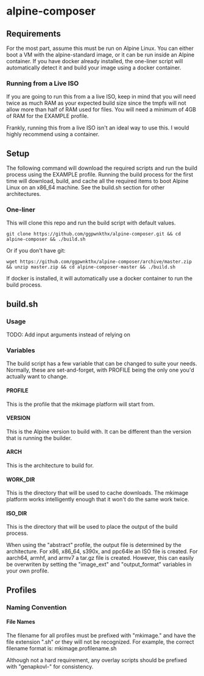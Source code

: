 # alpine-composer
## Requirements
For the most part, assume this must be run on Alpine Linux. You can either boot a VM with the alpine-standard image, or it can be run inside an Alpine container. If you have docker already installed, the one-liner script will automatically detect it and build your image using a docker container.
### Running from a Live ISO
If you are going to run this from a a live ISO, keep in mind that you will need twice as much RAM as your expected build size since the tmpfs will not allow more than half of RAM used for files. You will need a minimum of 4GB of RAM for the EXAMPLE profile.

Frankly, running this from a live ISO isn't an ideal way to use this. I would highly recommend using a container.
## Setup
The following command will download the required scripts and run the build process using the EXAMPLE profile. Running the build process for the first time will download, build, and cache all the required items to boot Alpine Linux on an x86_64 machine. See the build.sh section for other architectures.
### One-liner
This will clone this repo and run the build script with default values.
```
git clone https://github.com/ggpwnkthx/alpine-composer.git && cd alpine-composer && ./build.sh
```
Or if you don't have git:
```
wget https://github.com/ggpwnkthx/alpine-composer/archive/master.zip && unzip master.zip && cd alpine-composer-master && ./build.sh
```
If docker is installed, it will automatically use a docker container to run the build process.
## build.sh
### Usage
TODO: Add input arguments instead of relying on 
### Variables
The build script has a few variable that can be changed to suite your needs. Normally, these are set-and-forget, with PROFILE being the only one you'd actually want to change.
#### PROFILE
This is the profile that the mkimage platform will start from.
#### VERSION
This is the Alpine version to build with. It can be different than the version that is running the builder.
#### ARCH
This is the architecture to build for.
#### WORK_DIR
This is the directory that will be used to cache downloads. The mkimage platform works intelligently enough that it won't do the same work twice.
#### ISO_DIR
This is the directory that will be used to place the output of the build process.

When using the "abstract" profile, the output file is determined by the architecture. For x86, x86_64, s390x, and ppc64le an ISO file is created. For aarch64, armhf, and armv7 a tar.gz file is created. However, this can easily be overwriten by setting the "image_ext" and "output_format" variables in your own profile.
## Profiles
### Naming Convention
#### File Names
The filename for all profiles must be prefixed with "mkimage." and have the file extension ".sh" or they will not be recognized. For example, the correct filename format is: mkimage.profilename.sh

Although not a hard requirement, any overlay scripts should be prefixed with "genapkovl-" for consistency.

